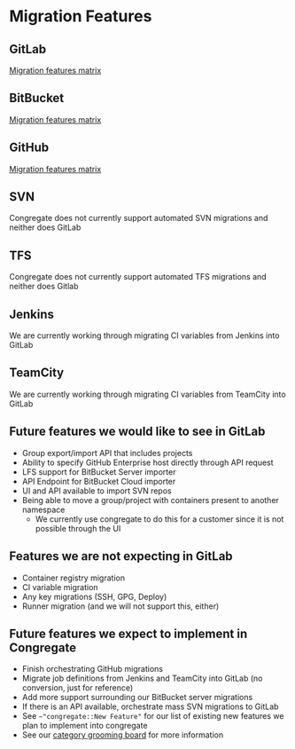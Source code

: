 # Migration Features

## GitLab

[Migration features matrix](./customer/gitlab-migration-features-matrix.md)

## BitBucket

[Migration features matrix](./customer/bitbucket-migration-features-matrix.md)

## GitHub

[Migration features matrix](./customer/github-migration-features-matrix.md)

## SVN

Congregate does not currently support automated SVN migrations and neither does GitLab

## TFS

Congregate does not currently support automated TFS migrations and neither does Gitlab

## Jenkins

We are currently working through migrating CI variables from Jenkins into GitLab

## TeamCity

We are currently working through migrating CI variables from TeamCity into GitLab

## Future features we would like to see in GitLab

- Group export/import API that includes projects
- Ability to specify GitHub Enterprise host directly through API request
- LFS support for BitBucket Server importer
- API Endpoint for BitBucket Cloud importer
- UI and API available to import SVN repos
- Being able to move a group/project with containers present to another namespace
  - We currently use congregate to do this for a customer since it is not possible through the UI

## Features we are not expecting in GitLab

- Container registry migration
- CI variable migration
- Any key migrations (SSH, GPG, Deploy)
- Runner migration (and we will not support this, either)

## Future features we expect to implement in Congregate

- Finish orchestrating GitHub migrations
- Migrate job definitions from Jenkins and TeamCity into GitLab (no conversion, just for reference)
- Add more support surrounding our BitBucket server migrations
- If there is an API available, orchestrate mass SVN migrations to GitLab
- See `~"congregate::New Feature"` for our list of existing new features we plan to implement into congregate
- See our [category grooming board](https://gitlab.com/gitlab-org/professional-services-automation/tools/migration/congregate/-/boards/1912553) for more information
